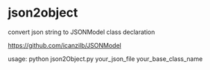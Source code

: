 # json2object
convert json string to JSONModel class declaration

https://github.com/icanzilb/JSONModel

usage:
python json2Object.py your_json_file your_base_class_name

